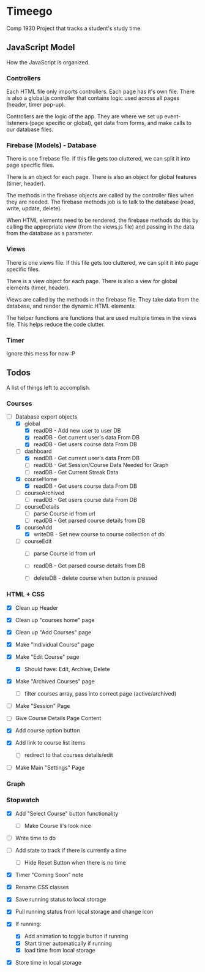 # Timeego

Comp 1930 Project that tracks a student's study time.

## JavaScript Model

How the JavaScript is organized.

### Controllers

Each HTML file only imports controllers. Each page has it's own file. There is also a global.js controller that contains logic used across all pages (header, timer pop-up).

Controllers are the logic of the app. They are where we set up event-listeners (page specific or global), get data from forms, and make calls to our database files.

### Firebase (Models) - Database

There is one firebase file. If this file gets too cluttered, we can split it into page specific files.

There is an object for each page. There is also an object for global features (timer, header).

The methods in the firebase objects are called by the controller files when they are needed. The firebase methods job is to talk to the database (read, write, update, delete).

When HTML elements need to be rendered, the firebase methods do this by calling the appropriate view (from the views.js file) and passing in the data from the database as a parameter.

### Views

There is one views file. If this file gets too cluttered, we can split it into page specific files.

There is a view object for each page. There is also a view for global elements (timer, header).

Views are called by the methods in the firebase file. They take data from the database, and render the dynamic HTML elements.

The helper functions are functions that are used multiple times in the views file. This helps reduce the code clutter.

### Timer

Ignore this mess for now :P

## Todos

A list of things left to accomplish.

### Courses
* [ ] Database export objects
    * [x] global
        * [x] readDB - Add new user to user DB
        * [x] readDB - Get current user's data From DB
        * [x] readDB - Get users course data From DB
    * [ ] dashboard
        * [x] readDB - Get current user's data From DB
        * [ ] readDB - Get Session/Course Data Needed for Graph
        * [ ] readDB - Get Current Streak Data
    * [x] courseHome
        * [x] readDB - Get users course data From DB
    * [ ] courseArchived
        * [ ] readDB - Get users course data From DB
    * [ ] courseDetails
        * [ ] parse Course id from url
        * [ ] readDB - Get parsed course details from DB
    * [x] courseAdd
        * [x] writeDB - Set new course to course collection of db
    * [ ] courseEdit
        * [ ] parse Course id from url
        * [ ] readDB - Get parsed course details from DB
        * [ ] deleteDB - delete course when button is pressed
        

### HTML + CSS
* [x] Clean up Header
* [x] Clean up "courses home" page
* [x] Clean up "Add Courses" page

* [x] Make "Individual Course" page
* [x] Make "Edit Course" page
    * [x] Should have: Edit, Archive, Delete
* [x] Make "Archived Courses" page
    * [ ] filter courses array, pass into correct page (active/archived)
* [ ] Make "Session" Page
* [ ] Give Course Details Page Content

* [x] Add course option button 
    
* [x] Add link to course list items
    * [ ] redirect to that courses details/edit

* [ ] Make Main "Settings" Page

### Graph

### Stopwatch
* [x] Add "Select Course" button functionality
    * [ ] Make Course li's look nice 
* [ ] Write time to db
* [ ] Add state to track if there is currently a time
    * [ ] Hide Reset Button when there is no time
* [x] Timer "Coming Soon" note
* [x] Rename CSS classes
* [x] Save running status to local storage
* [x] Pull running status from local storage and change icon
* [x] If running:
    * [x] Add animation to toggle button if running
    * [x] Start timer automatically if running
    * [x] load time from local storage
* [x] Store time in local storage



